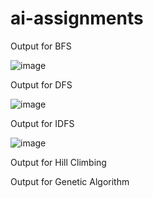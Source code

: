 # ai-assignments
Output for BFS


![image](https://user-images.githubusercontent.com/53702703/151349877-ab4f6ae4-08d1-42ae-8039-d6fb50b68d70.png)








Output for DFS

![image](https://user-images.githubusercontent.com/53702703/151350060-30a6a6e8-65e3-4dda-8f2c-6d417a6bfd6a.png)








Output for IDFS

![image](https://user-images.githubusercontent.com/53702703/151350125-cd6726e9-6206-4646-bc74-905066a7b314.png)








Output for Hill Climbing






Output for Genetic Algorithm
